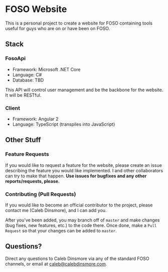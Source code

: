 # FOSO Website
This is a personal project to create a website for FOSO containing tools useful for guys who are on or have been on FOSO.

## Stack

### FosoApi
- Framework: Microsoft .NET Core
- Language: C#
- Database: TBD

This API will control user management and be the backbone for the website. It will be RESTful.

### Client
- Framework: Angular 2
- Language: TypeScript (transpiles into JavaScript)

## Other Stuff

### Feature Requests
If you would like to request a feature for the website, please create an issue describing the feature you would like implemented. I and other collaborators can try to make that happen. **Use issues for bugfixes and any other reports/requests, please.**

### Contributing (Pull Requests)
If you would like to become an official contributor to the project, please contact me (Caleb Dinsmore), and I can add you.

After you've been added, you may branch off of `master` and make changes (bug fixes, new features, etc.) to the code there. Once done, make a `Pull Request` so that your changes can be added to `master`.

## Questions?
Direct any questions to Caleb Dinsmore via any of the standard FOSO channels, or email at caleb@calebdinsmore.com.
